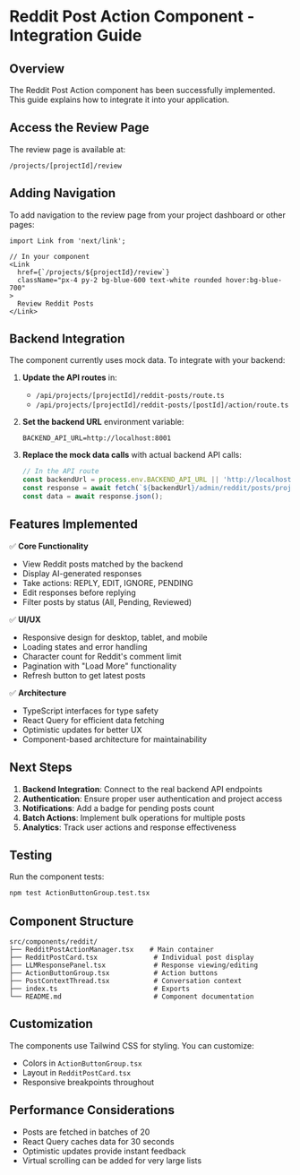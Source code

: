 # Reddit Post Action Component - Integration Guide

## Overview

The Reddit Post Action component has been successfully implemented. This guide explains how to integrate it into your application.

## Access the Review Page

The review page is available at:
```
/projects/[projectId]/review
```

## Adding Navigation

To add navigation to the review page from your project dashboard or other pages:

```tsx
import Link from 'next/link';

// In your component
<Link 
  href={`/projects/${projectId}/review`}
  className="px-4 py-2 bg-blue-600 text-white rounded hover:bg-blue-700"
>
  Review Reddit Posts
</Link>
```

## Backend Integration

The component currently uses mock data. To integrate with your backend:

1. **Update the API routes** in:
   - `/api/projects/[projectId]/reddit-posts/route.ts`
   - `/api/projects/[projectId]/reddit-posts/[postId]/action/route.ts`

2. **Set the backend URL** environment variable:
   ```env
   BACKEND_API_URL=http://localhost:8001
   ```

3. **Replace the mock data calls** with actual backend API calls:
   ```typescript
   // In the API route
   const backendUrl = process.env.BACKEND_API_URL || 'http://localhost:8001';
   const response = await fetch(`${backendUrl}/admin/reddit/posts/project/${projectId}`);
   const data = await response.json();
   ```

## Features Implemented

✅ **Core Functionality**
- View Reddit posts matched by the backend
- Display AI-generated responses
- Take actions: REPLY, EDIT, IGNORE, PENDING
- Edit responses before replying
- Filter posts by status (All, Pending, Reviewed)

✅ **UI/UX**
- Responsive design for desktop, tablet, and mobile
- Loading states and error handling
- Character count for Reddit's comment limit
- Pagination with "Load More" functionality
- Refresh button to get latest posts

✅ **Architecture**
- TypeScript interfaces for type safety
- React Query for efficient data fetching
- Optimistic updates for better UX
- Component-based architecture for maintainability

## Next Steps

1. **Backend Integration**: Connect to the real backend API endpoints
2. **Authentication**: Ensure proper user authentication and project access
3. **Notifications**: Add a badge for pending posts count
4. **Batch Actions**: Implement bulk operations for multiple posts
5. **Analytics**: Track user actions and response effectiveness

## Testing

Run the component tests:
```bash
npm test ActionButtonGroup.test.tsx
```

## Component Structure

```
src/components/reddit/
├── RedditPostActionManager.tsx    # Main container
├── RedditPostCard.tsx              # Individual post display
├── LLMResponsePanel.tsx            # Response viewing/editing
├── ActionButtonGroup.tsx           # Action buttons
├── PostContextThread.tsx           # Conversation context
├── index.ts                        # Exports
└── README.md                       # Component documentation
```

## Customization

The components use Tailwind CSS for styling. You can customize:
- Colors in `ActionButtonGroup.tsx`
- Layout in `RedditPostCard.tsx`
- Responsive breakpoints throughout

## Performance Considerations

- Posts are fetched in batches of 20
- React Query caches data for 30 seconds
- Optimistic updates provide instant feedback
- Virtual scrolling can be added for very large lists
